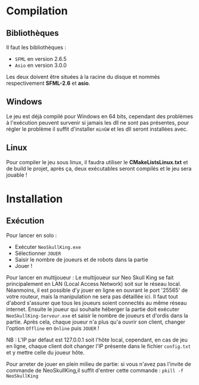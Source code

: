 # Compilation

## Bibliothèques

Il faut les bibliothèques :
- `SFML` en version 2.6.5
- `Asio` en version 3.0.0

Les deux doivent être situées à la racine du disque et nommés respectivement **SFML-2.6** et **asio**.

## Windows

Le jeu est déjà compilé pour Windows en 64 bits, cependant des problèmes à l'exécution peuvent survenir si jamais les dll ne sont pas présentes, pour régler le problème
il suffit d'installer `minGW` et les dll seront installées avec.

## Linux

Pour compiler le jeu sous linux, il faudra utiliser le **CMakeListsLinux.txt** et de build le projet, après ça, deux exécutables seront compilés et le jeu sera jouable !

# Installation

## Exécution

Pour lancer en solo :
- Exécuter `NeoSkullKing.exe`
- Sélectionner `JOUER`
- Saisir le nombre de joueurs et de robots dans la partie
- Jouer !

Pour lancer en multijoueur :
Le multijoueur sur Neo Skull King se fait principalement en LAN (Local Access Network) soit sur le réseau local. Néanmoins, il est possible d'y jouer en ligne
en ouvrant le port '25565' de votre routeur, mais la manipulation ne sera pas détaillée ici.
Il faut tout d'abord s'assurer que tous les joueurs soient connectés au même réseau internet.
Ensuite le joueur qui souhaite héberger la partie doit exécuter `NeoSkullKing-Serveur.exe` et saisir le nombre de joueurs et d'ordis dans la partie.
Après cela, chaque joueur n'a plus qu'a ouvrir son client, changer l'option `Offline` en `Online` puis `JOUER` !

NB : L'IP par défaut est 127.0.0.1 soit l'hôte local, cependant, en cas de jeu en ligne, chaque client doit changer l'IP présente dans le fichier `config.txt`
et y mettre celle du joueur hôte.


Pour arreter de jouer en plein milieu de partie:
si vous n'avez pas l'invite de commande de NeoSkullKing,il suffit d'entrer cette commande :
`pkill -f NeoSkullKing`

